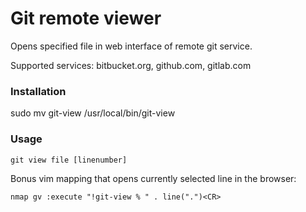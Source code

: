 # Git remote viewer

Opens specified file in web interface of remote git service.

Supported services: bitbucket.org, github.com, gitlab.com

### Installation

sudo mv git-view /usr/local/bin/git-view

### Usage

```
git view file [linenumber]
```

Bonus vim mapping that opens currently selected line in the browser:

```
nmap gv :execute "!git-view % " . line(".")<CR>
```
